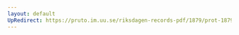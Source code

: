 ```yaml
---
layout: default
UpRedirect: https://pruto.im.uu.se/riksdagen-records-pdf/1879/prot-1879--ak--061/prot-1879--ak--061_022.pdf
---
```

